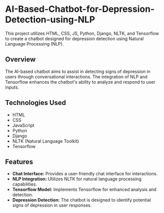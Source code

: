 # AI-Based-Chatbot-for-Depression-Detection-using-NLP

This project utilizes HTML, CSS, JS, Python, Django, NLTK, and Tensorflow to create a chatbot designed for depression detection using Natural Language Processing (NLP).

## Overview

The AI-based chatbot aims to assist in detecting signs of depression in users through conversational interactions. The integration of NLP and Tensorflow enhances the chatbot's ability to analyze and respond to user inputs.

## Technologies Used

- HTML
- CSS
- JavaScript
- Python
- Django
- NLTK (Natural Language Toolkit)
- Tensorflow

## Features

- **Chat Interface:** Provides a user-friendly chat interface for interactions.
- **NLP Integration:** Utilizes NLTK for natural language processing capabilities.
- **Tensorflow Model:** Implements Tensorflow for enhanced analysis and detection.
- **Depression Detection:** The chatbot is designed to identify potential signs of depression in user responses.

